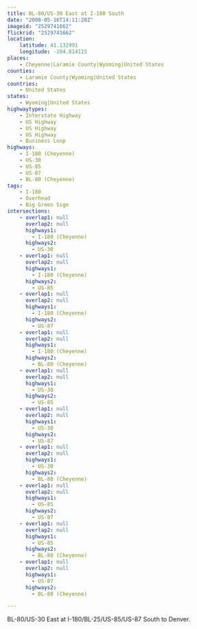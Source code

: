 ```yaml
---
title: BL-80/US-30 East at I-180 South
date: "2008-05-16T14:11:28Z"
imageid: "2529741662"
flickrid: "2529741662"
location:
    latitude: 41.132991
    longitude: -104.814115
places:
    - Cheyenne|Laramie County|Wyoming|United States
counties:
    - Laramie County|Wyoming|United States
countries:
    - United States
states:
    - Wyoming|United States
highwaytypes:
    - Interstate Highway
    - US Highway
    - US Highway
    - US Highway
    - Business Loop
highways:
    - I-180 (Cheyenne)
    - US-30
    - US-85
    - US-87
    - BL-80 (Cheyenne)
tags:
    - I-180
    - Overhead
    - Big Green Sign
intersections:
    - overlap1: null
      overlap2: null
      highways1:
        - I-180 (Cheyenne)
      highways2:
        - US-30
    - overlap1: null
      overlap2: null
      highways1:
        - I-180 (Cheyenne)
      highways2:
        - US-85
    - overlap1: null
      overlap2: null
      highways1:
        - I-180 (Cheyenne)
      highways2:
        - US-87
    - overlap1: null
      overlap2: null
      highways1:
        - I-180 (Cheyenne)
      highways2:
        - BL-80 (Cheyenne)
    - overlap1: null
      overlap2: null
      highways1:
        - US-30
      highways2:
        - US-85
    - overlap1: null
      overlap2: null
      highways1:
        - US-30
      highways2:
        - US-87
    - overlap1: null
      overlap2: null
      highways1:
        - US-30
      highways2:
        - BL-80 (Cheyenne)
    - overlap1: null
      overlap2: null
      highways1:
        - US-85
      highways2:
        - US-87
    - overlap1: null
      overlap2: null
      highways1:
        - US-85
      highways2:
        - BL-80 (Cheyenne)
    - overlap1: null
      overlap2: null
      highways1:
        - US-87
      highways2:
        - BL-80 (Cheyenne)

---
```

BL-80/US-30 East at I-180/BL-25/US-85/US-87 South to Denver.